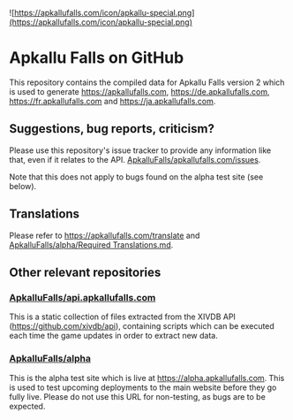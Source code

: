 ![https://apkallufalls.com/icon/apkallu-special.png](https://apkallufalls.com/icon/apkallu-special.png)

# Apkallu Falls on GitHub

This repository contains the compiled data for Apkallu Falls version 2 which is used to generate https://apkallufalls.com, https://de.apkallufalls.com, https://fr.apkallufalls.com and https://ja.apkallufalls.com.

## Suggestions, bug reports, criticism?

Please use this repository's issue tracker to provide any information like that, even if it relates to the API. [ApkalluFalls/apkallufalls.com/issues](https://github.com/ApkalluFalls/apkallufalls.com/issues).

Note that this does not apply to bugs found on the alpha test site (see below).

## Translations

Please refer to https://apkallufalls.com/translate and [ApkalluFalls/alpha/Required Translations.md](https://github.com/ApkalluFalls/alpha/blob/master/Required%20Translations.md).

## Other relevant repositories

### [ApkalluFalls/api.apkallufalls.com](https://github.com/ApkalluFalls/api.apkallufalls.com)

This is a static collection of files extracted from the XIVDB API (https://github.com/xivdb/api), containing scripts which can be executed each time the game updates in order to extract new data.

### [ApkalluFalls/alpha](https://github.com/ApkalluFalls/alpha)
This is the alpha test site which is live at https://alpha.apkallufalls.com. This is used to test upcoming deployments to the main website before they go fully live. Please do not use this URL for non-testing, as bugs are to be expected.
